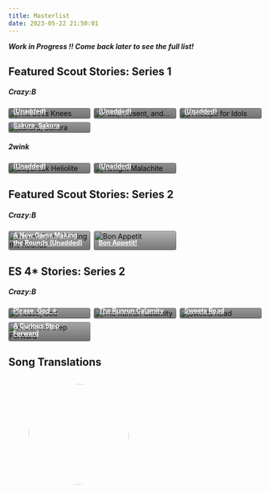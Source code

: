 ```yaml
---
title: Masterlist
date: 2023-05-22 21:50:01
---
```


<style>
.stories {
    display: grid;
    grid-template-columns: repeat(auto-fill,minmax(150px,1fr));
    gap: .5em
}

.stories * {
    box-sizing: border-box
}

.story {
    position: relative;
    border-radius: .25em;
    overflow: hidden !important
}

.stories a:hover {
    color: #fff !important
}

.story:hover img {
    transform: scale(1.05)
}

.story:hover .storyName {
    transform: translate(0,0)
}

.story:hover .storyName .read {
    transform: translate(0,0)
}

.storyName {
    transform: translate(0,0)
}

.image img {
    width: 100%;
    height: 100%;
    object-fit: cover;
    transition: .2s ease;
    margin: 0!important
}

.storyName {
    font-size: .9em;
    font-weight: 700;
    display: flex;
    flex-direction: column;
    justify-content: flex-end;
    background: linear-gradient(to bottom,transparent 0,#000000a3 90%) !important;
    color: #fff !important;
    position: absolute;
    padding: 5em .75em .75em !important;
    width: 100%;
    bottom: 0;
    left: 0;
    transition: .2s ease !important;
    transform: translate(0,2.3em)
}

.storyName .read {
    margin-top: .25em;
    font-size: .85em;
    background: #000;
    color: #fff;
    padding: .5em 1.25em;
    height: 2.25em;
    border-radius: .25em;
    width: 100%;
    text-align: center;
    transition: .2s ease;
    transform: translate(0,1em)
}

.storyName .read:before {
    content: "Read"
}

.storyName .read.soon {
    opacity: .5;
    pointer-events: none
}

.storyName .read:not(.soon):hover {
    color: #F486AA
}

@keyframes rotate {
  0% {transform: rotate(0)}
  25% {transform: rotate(90deg)}
  50% {transform: rotate(180deg)}
  75% {transform: rotate(270deg)}
  100% {transform: rotate(360deg)}
}

#songs {
  display: flex;
  flex-flow: row wrap;
  align-items: center;
}

#songs .song-item {
  width: 250px;
}

#songs .song-figure {
  position: relative;
  width: 200px;
  height: 200px;
  border-radius: 50%;
  overflow: hidden;
}

#songs .song-figure .song-image {
  width: 200px;
  height: 200px;
  border-radius: 50%;
  transition: transform 1.33s, filter: 0.2s;
}

#songs .song-figure .song-image.rotate {
  animation: rotate 12s linear 0s infinite forwards;
}

#songs .song-figure .song-caption:link, #songs .song-figure .song-caption:visited {
  color: var(--V98);
}

#songs .song-figure:hover > .song-image {
  filter: blur(4px);
}

#songs .song-figure .song-caption {
  position: absolute;
  visibility: hidden;
  display: flex;
  align-items: center;
  justify-content: center;
  top: 50%;
  left: 50%;
  transform: translate(-49%, -49%);
  z-index: 5;
  width: 180px;
  height: 180px;
  border-radius: 50%;
  background-color: rgba(0, 0, 0, 0.5);
  text-align: center;
}

#songs .song-figure:hover > .song-caption {
  visibility: visible;
}

@media only screen and (max-width: 600px) {
    .stories {
        grid-template-columns:repeat(auto-fill,minmax(100px,1fr))
    }

    #songs {
      justify-content: center;
    }

    #songs .song-item {
      width: 100%;
      margin-bottom: 5%;
    }

    #songs .song-figure {
      margin: auto;
      width: 85vw;
      height: 85vw;
    }

    #songs .song-figure .song-image {
      width: 100%;
      height: 100%;
    }

    #songs .song-figure .song-caption {
      visibility: visible;
      width: 80vw;
      height: 80vw;
    }
}
</style>

<div>
  <i><strong>Work in Progress !! Come back later to see the full list!</i></strong>
  <h2>Featured Scout Stories: Series 1</h2>
  <h5>Crazy:B</h5>
  <div class="stories">
  <div class="story">
      <div class="image">
        <img src="https://media.discordapp.net/attachments/1110345002015535124/1111078108192317471/rinnefs1.png?width=828&height=1036" alt="The Bees Knees">
      </div>
      <a href="[STORY-URL]" class="storyName" target="_blank">
        <span>The Bees Knees (Unadded)</span>
        <span class="read"></span>
      </a>
    </div>
    <div class="story">
      <div class="image">
        <img src="https://media.discordapp.net/attachments/1110345002015535124/1111078107248599102/himerufs.png?width=828&height=1036" alt="Past, Present, and...">
      </div>
      <a href="[STORY-URL]" class="storyName" target="_blank">
        <span>Past, Present, and... (Unadded)</span>
        <span class="read"></span>
      </a>
    </div>
    <div class="story">
      <div class="image">
        <img src="https://media.discordapp.net/attachments/1110345002015535124/1111078108569800704/nikifs.png?width=828&height=1036" alt="A Recipe for Idols">
      </div>
      <a href="[STORY-URL]" class="storyName" target="_blank">
        <span>A Recipe for Idols (Unadded)</span>
        <span class="read"></span>
      </a>
    </div>
    <div class="story">
      <div class="image">
        <img src="https://media.discordapp.net/attachments/1110345002015535124/1111078108842426438/28Amber-Colored_Blossom_in_Bloom29_Kohaku_Oukawa_Frameless.webp?width=828&height=1036" alt="Sakura, Sakura">
      </div>
      <a href="/2023/05/24/sakura-sakura/" class="storyName" target="_blank">
        <span>Sakura, Sakura</span>
        <span class="read"></span>
      </a>
    </div>
  </div>
  <h5>2wink</h5>
  <div class="stories">
  <div class="story">
      <div class="image">
        <img src="https://media.discordapp.net/attachments/1110345002015535124/1111078107651248168/hinafsunb.png?width=828&height=1036" alt="Daybreak Heliolite">
      </div>
      <a href="[STORY-URL]" class="storyName" target="_blank">
        <span>Daybreak Heliolite (Unadded)</span>
        <span class="read"></span>
      </a>
    </div>
    <div class="story">
      <div class="image">
        <img src="https://media.discordapp.net/attachments/1110345002015535124/1111078107907096616/yuutafsunbl.png?width=828&height=1036" alt="Twilight Malachite">
      </div>
      <a href="[STORY-URL]" class="storyName" target="_blank">
        <span>Twilight Malachite (Unadded)</span>
        <span class="read"></span>
      </a>
    </div>
  </div>
  <h2>Featured Scout Stories: Series 2</h2>
  <h5>Crazy:B</h5>
  <div class="stories">
  <div class="story">
      <div class="image">
        <img src="https://cdn.discordapp.com/attachments/1110345002015535124/1111076764681244713/ezgif.com-gif-maker_1.gif" alt="A New Game Making the Rounds">
      </div>
      <a href="[STORY-LINK]" class="storyName" target="_blank">
      <!-- maybe turn fs2 img into gif if it works -->
        <span>A New Game Making the Rounds (Unadded)</span>
        <span class="read"></span>
      </a>
    </div>
    <div class="story">
      <div class="image">
        <img src="https://cdn.discordapp.com/attachments/1110345002015535124/1111005014081687602/ezgif-2-c528ab2d07.gif" alt="Bon Appetit">
      </div>
      <a href="https://azurecrystalz.github.io/2023/05/22/bon-appetit/" class="storyName" target="_blank">
        <span>Bon Appetit!</span>
        <span class="read"></span>
      </a>
    </div>
    </div>
  <h2>ES 4* Stories: Series 2</h2>
  <h5>Crazy:B</h5>
  <div class="stories">
    <div class="story">
      <div class="image">
        <img src="https://media.discordapp.net/attachments/1110345002015535124/1110712529128271902/IMG_4865.png?width=828&height=1036" alt="Please, God">
      </div>
      <a href="/2023/05/16/please-god" class="storyName" target="_blank">
        <span>Please, God ☆</span>
        <span class="read"></span>
      </a>
    </div>
    <div class="story">
      <div class="image">
        <img src="https://media.discordapp.net/attachments/1110345002015535124/1110712529501556746/IMG_4866.png?width=828&height=1036" alt="The Runrun Calamity">
      </div>
      <a href="/2023/05/15/runrun-calamity" class="storyName" target="_blank">
        <span>The Runrun Calamity</span>
        <span class="read"></span>
      </a>
    </div>
    <div class="story">
      <div class="image">
        <img src="https://media.discordapp.net/attachments/1110345002015535124/1110712529879040051/IMG_4867.png?width=828&height=1036" alt="Sweets Road">
      </div>
      <a href="/2023/05/15/sweetsroad/" class="storyName" target="_blank">
        <span>Sweets Road</span> 
        <span class="read">
        </span>
      </a>
      </div>
    <div class="story">
      <div class="image">
        <img src="https://media.discordapp.net/attachments/1110345002015535124/1110712530193617036/IMG_4868.png" alt="A Curious Step Forward">
      </div>
      <a href="/2023/05/21/a-curious-step-forward" class="storyName" target="_blank">
        <span>A Curious Step Forward</span> 
        <span class="read">
        </span>
      </a>
      </div>
    </div>
<!-- add sections above this point -->
<!--- 
story template looks like this:
      <div class="story">
      <div class="image">
        <img src="[UNBL-URL]" alt="[STORY NAME]">
      </div>
      <a href="[STORY URL]" class="storyName" target="_blank">
        <span>Example</span> 
        <span class="read">
        </span>
      </a>
      </div>
    </div>
    --->
  </div>
  
  <h2>Song Translations</h2>
  <div id="songs">
    <div class="song-item">
      <figure class="song-figure">
        <a href="/2023/05/22/turbulent-storm/" class="song-caption">
          <figcaption>
            <h4>Turbulent Storm</h4>
            <p>(Game ver)</p>
          </figcaption>
        </a>
        <img src="https://i1.sndcdn.com/artworks-phdvndiqxyq4z12f-0kXmBw-t500x500.jpg" class="song-image rotate" />
      </figure>
    </div>
  </div>
</div>